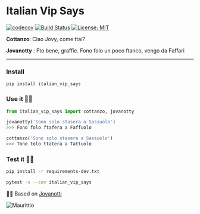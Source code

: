 # Italian Vip Says
[![codecov](https://codecov.io/gh/lotrekagency/italian-vip-says/branch/master/graph/badge.svg)](https://codecov.io/gh/lotrekagency/italian-vip-says)
[![Build Status](https://travis-ci.org/lotrekagency/italian-vip-says.svg?branch=master)](https://travis-ci.org/lotrekagency/italian-vip-says)
[![License: MIT](https://img.shields.io/badge/License-MIT-blue.svg)](https://github.com/Owanesh/italian-vip-says/blob/master/LICENSE)


**Cottanzo**: Ciao Jovy, come ttai?

**Jovanotty** : Fto bene, graffie. Fono folo un poco ftanco, vengo da Faffari

* * *

### Install

    pip install italian_vip_says

### Use it ✌🏻
```py
from italian_vip_says import cottanzo, jovanotty

jovanotty('Sono solo stasera a Sassuolo')
>>> Fono folo ftafera a Faffuolo

cottanzo('Sono solo stasera a Sassuolo')
>>> Tono tolo ttatera a Tattuolo

```


### Test it 💪🏻
```sh
pip install -r requirements-dev.txt

pytest -s --cov italian_vip_says
```


🙏🏻 Based on [Jovanotti](https://github.com/dottorblaster/jovanotti "dottorblaster rulez")


![Maurittio](https://media.tenor.com/images/94585f8a56f4adaee5c1fc8434b86acc/tenor.gif)
